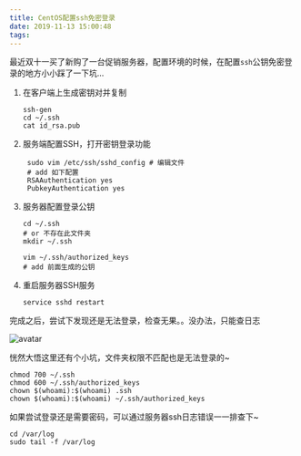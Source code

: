 ```yaml
---
title: CentOS配置ssh免密登录
date: 2019-11-13 15:00:48
tags:
---
```


最近双十一买了新购了一台促销服务器，配置环境的时候，在配置`ssh`公钥免密登录的地方小小踩了一下坑...

<!--more-->

1. 在客户端上生成密钥对并复制
   ```shell
   ssh-gen
   cd ~/.ssh 
   cat id_rsa.pub
   ```

2. 服务端配置SSH，打开密钥登录功能
   ```shell
    sudo vim /etc/ssh/sshd_config # 编辑文件
    # add 如下配置
    RSAAuthentication yes
    PubkeyAuthentication yes
    ```

3. 服务器配置登录公钥
   ```shell
   cd ~/.ssh 
   # or 不存在此文件夹
   mkdir ~/.ssh

   vim ~/.ssh/authorized_keys
   # add 前面生成的公钥
   ```

4. 重启服务器SSH服务
   ```shell
   service sshd restart
   ```

完成之后，尝试下发现还是无法登录，检查无果。。没办法，只能查日志

![avatar](/images/ssh-login-error.jpg)

恍然大悟这里还有个小坑，文件夹权限不匹配也是无法登录的~

```
chmod 700 ~/.ssh
chmod 600 ~/.ssh/authorized_keys
chown $(whoami):$(whoami) .ssh
chown $(whoami):$(whoami) ~/.ssh/authorized_keys
```


如果尝试登录还是需要密码，可以通过服务器ssh日志错误一一排查下~

```shell
cd /var/log
sudo tail -f /var/log
```
